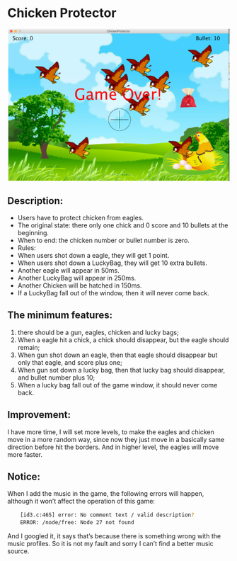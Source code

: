 # Chicken Protector

<p align="center">
  <img src="https://raw.githubusercontent.com/jShawnTsui/OtherProjects/master/ChickenProtector/ScreenShot.png" width="500"/>
</p>

## Description: 
 * Users have to protect chicken from eagles.  
 * The original state: there only one chick and 0 score and 10 bullets at the beginning.  
 * When to end: the chicken number or bullet number is zero.
 * Rules:  
  * When users shot down a eagle, they will get 1 point.
  * When users shot down a LuckyBag, they will get 10 extra bullets.
  * Another eagle will appear in 50ms.
  * Another LuckyBag will appear in 250ms.
  * Another Chicken will be hatched in 150ms.
  * If a LuckyBag fall out of the window, then it will never come back.

## The minimum features: 
1. there should be a gun, eagles, chicken and lucky bags;  
2. When a eagle hit a chick, a chick should disappear, but the eagle should remain;  
3. When gun shot down an eagle, then that eagle should disappear but only that eagle, and score plus one;  
4. When gun sot down a lucky bag, then that lucky bag should disappear, and bullet number plus 10;  
5. When a lucky bag  fall out of the game window, it should never come back.  

## Improvement: 
I have more time,  I will set more levels, to make the eagles and chicken move in a more random way, since now they just move in a basically same direction before hit the borders. And in higher level, the eagles will move more faster.

## Notice: 
When I add the music in the game, the following errors will happen, although it won’t affect the operation of this game:  
```bash
	[id3.c:465] error: No comment text / valid description?
	ERROR: /node/free: Node 27 not found
```  
And I googled it, it says that’s because there is something wrong with the music profiles. So it is not my fault and sorry I can’t find a better music source.
